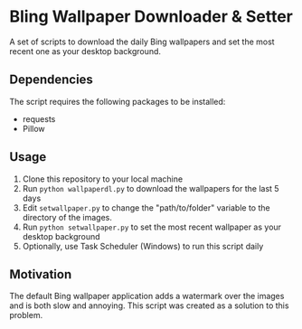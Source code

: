 # Bling Wallpaper Downloader & Setter
A set of scripts to download the daily Bing wallpapers and set the most recent one as your desktop background.

## Dependencies
The script requires the following packages to be installed:
- requests
- Pillow

## Usage
1. Clone this repository to your local machine
2. Run `python wallpaperdl.py` to download the wallpapers for the last 5 days
3. Edit `setwallpaper.py` to change the "path/to/folder" variable to the directory of the images. 
4. Run `python setwallpaper.py` to set the most recent wallpaper as your desktop background
5. Optionally, use Task Scheduler (Windows) to run this script daily

## Motivation
The default Bing wallpaper application adds a watermark over the images and is both slow and annoying. This script was created as a solution to this problem.
